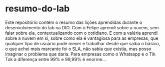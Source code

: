 # resumo-do-lab
Este repositório contém o resumo das lições aprendidas durante o desenvolvimento do lab na DIO.
Com o Felipe aprendi sobre a nuvem, sem falar sobre ela, contextualizando com o cotidiano.
E com a valéria aprendi sobre a nuvem em si, sobre como ela é vantagiosa para as empresas, que qualquer tipo de usuário pode mexer e trabalhar desde que saiba o básico, o que achei mais marcante foi o SLA, não sabia que existia, mas posso imaginar o problema que daria. Para empresas como o Whatsapp e o Tik Tok a diferença entre 99% e 99,99% é enorme...
